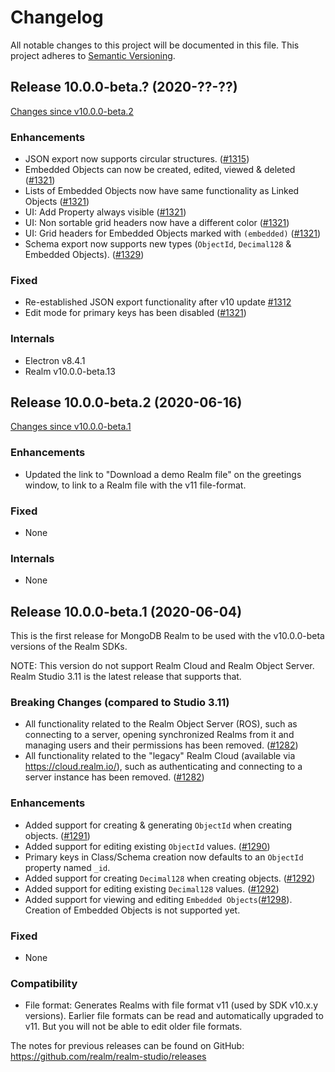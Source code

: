 # Changelog

All notable changes to this project will be documented in this file.
This project adheres to [Semantic Versioning](https://semver.org/spec/v2.0.0.html).


## Release 10.0.0-beta.? (2020-??-??)

[Changes since v10.0.0-beta.2](https://github.com/realm/realm-studio/compare/v10.0.0-beta.2...v10.0.0-beta.?)

### Enhancements

- JSON export now supports circular structures. ([#1315](https://github.com/realm/realm-studio/pull/1315))
- Embedded Objects can now be created, edited, viewed & deleted ([#1321](https://github.com/realm/realm-studio/pull/1321))
- Lists of Embedded Objects now have same functionality as Linked Objects ([#1321](https://github.com/realm/realm-studio/pull/1321))
- UI: Add Property always visible ([#1321](https://github.com/realm/realm-studio/pull/1321))
- UI: Non sortable grid headers now have a different color ([#1321](https://github.com/realm/realm-studio/pull/1321))
- UI: Grid headers for Embedded Objects marked with `(embedded)` ([#1321](https://github.com/realm/realm-studio/pull/1321))
- Schema export now supports new types (`ObjectId`, `Decimal128` & Embedded Objects). ([#1329](https://github.com/realm/realm-studio/pull/1329))

### Fixed

- Re-established JSON export functionality after v10 update [#1312](https://github.com/realm/realm-studio/issues/1312)
- Edit mode for primary keys has been disabled ([#1321](https://github.com/realm/realm-studio/pull/1321))

### Internals

- Electron v8.4.1
- Realm v10.0.0-beta.13


## Release 10.0.0-beta.2 (2020-06-16)

[Changes since v10.0.0-beta.1](https://github.com/realm/realm-studio/compare/v10.0.0-beta.1...v10.0.0-beta.2)

### Enhancements

- Updated the link to "Download a demo Realm file" on the greetings window, to link to a Realm file with the v11 file-format.

### Fixed

- None

### Internals

- None


## Release 10.0.0-beta.1 (2020-06-04)

This is the first release for MongoDB Realm to be used with the v10.0.0-beta versions of the Realm SDKs.

NOTE: This version do not support Realm Cloud and Realm Object Server. Realm Studio 3.11 is the latest
release that supports that.

### Breaking Changes (compared to Studio 3.11)
- All functionality related to the Realm Object Server (ROS), such as connecting to a server, opening synchronized Realms from it and managing users and their permissions has been removed. ([#1282](https://github.com/realm/realm-studio/pull/1282))
- All functionality related to the "legacy" Realm Cloud (available via https://cloud.realm.io/), such as authenticating and connecting to a server instance has been removed. ([#1282](https://github.com/realm/realm-studio/pull/1282))

### Enhancements
- Added support for creating & generating `ObjectId` when creating objects. ([#1291](https://github.com/realm/realm-studio/pull/1291))
- Added support for editing existing `ObjectId` values. ([#1290](https://github.com/realm/realm-studio/pull/1290))
- Primary keys in Class/Schema creation now defaults to an `ObjectId` property named `_id`.
- Added support for creating `Decimal128` when creating objects. ([#1292](https://github.com/realm/realm-studio/pull/1292))
- Added support for editing existing `Decimal128` values. ([#1292](https://github.com/realm/realm-studio/pull/1292))
- Added support for viewing and editing `Embedded Objects`([#1298](https://github.com/realm/realm-studio/pull/1298)). Creation of Embedded Objects is not supported yet.

### Fixed
- None

### Compatibility
- File format: Generates Realms with file format v11 (used by SDK v10.x.y versions). Earlier file formats can be read and automatically upgraded to v11. But you will not be able to edit older file formats. 

The notes for previous releases can be found on GitHub: https://github.com/realm/realm-studio/releases
